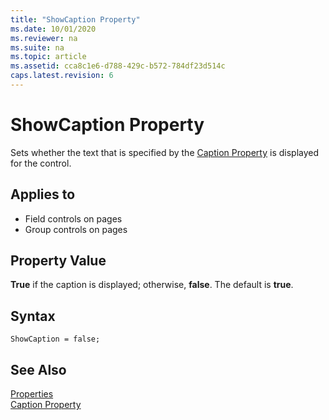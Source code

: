 ```yaml
---
title: "ShowCaption Property"
ms.date: 10/01/2020
ms.reviewer: na
ms.suite: na
ms.topic: article
ms.assetid: cca8c1e6-d788-429c-b572-784df23d514c
caps.latest.revision: 6
---
```


# ShowCaption Property

Sets whether the text that is specified by the [Caption Property](devenv-caption-property.md) is displayed for the control.  

## Applies to  

- Field controls on pages  
- Group controls on pages

## Property Value  

**True** if the caption is displayed; otherwise, **false**. The default is **true**.  

## Syntax

```AL
ShowCaption = false;
```

## See Also  

[Properties](devenv-properties.md)   
[Caption Property](devenv-caption-property.md)    

